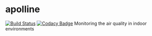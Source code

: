 # apolline
[![Build Status](https://travis-ci.org/Spirals-Team/apolline.svg?branch=sprint1%2Fissue7)](https://travis-ci.org/Spirals-Team/apolline)
[![Codacy Badge](https://www.codacy.com/project/badge/6ae0421906c14389b5abd69323d4d101)](https://www.codacy.com/app/thomas-vincent-59260/apolline)
Monitoring the air quality in indoor environments
